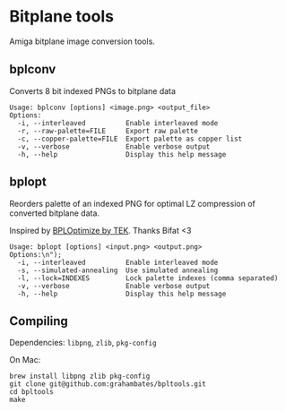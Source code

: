 # Bitplane tools

Amiga bitplane image conversion tools.

## bplconv

Converts 8 bit indexed PNGs to bitplane data

```
Usage: bplconv [options] <image.png> <output_file>
Options:
  -i, --interleaved          Enable interleaved mode
  -r, --raw-palette=FILE     Export raw palette
  -c, --copper-palette=FILE  Export palette as copper list
  -v, --verbose              Enable verbose output
  -h, --help                 Display this help message
```

## bplopt

Reorders palette of an indexed PNG for optimal LZ compression of converted bitplane data.

Inspired by [BPLOptimize by TEK](https://www.pouet.net/prod.php?which=71288). Thanks Bifat <3

```
Usage: bplopt [options] <input.png> <output.png>
Options:\n");
  -i, --interleaved          Enable interleaved mode
  -s, --simulated-annealing  Use simulated annealing
  -l, --lock=INDEXES         Lock palette indexes (comma separated)
  -v, --verbose              Enable verbose output
  -h, --help                 Display this help message
```

## Compiling

Dependencies: `libpng`, `zlib`, `pkg-config`

On Mac:
```
brew install libpng zlib pkg-config
git clone git@github.com:grahambates/bpltools.git
cd bpltools
make
```
